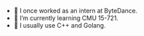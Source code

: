 - 🔭 I once worked as an intern at ByteDance.
- 🌱 I’m currently learning CMU 15-721.
- 🤔 I usually use C++ and Golang.


<!--
**chaixuqing/chaixuqing** is a ✨ _special_ ✨ repository because its `README.md` (this file) appears on your GitHub profile.
[![我的 GitHub 数据](https://github-readme-stats.vercel.app/api?username=chaixuqing)]()
[![Top Langs](https://github-readme-stats.vercel.app/api/top-langs/?username=chaixuqing&layout=compact)](https://github.com/anuraghazra/github-readme-stats)
<a href="https://github.com/anuraghazra/github-readme-stats">
  <img align="center" src="https://github-readme-stats.vercel.app/api?username=chaixuqing" />
</a>
[![Top Langs](https://github-readme-stats.vercel.app/api/top-langs/?username=chaixuqing&layout=compact)](https://github.com/anuraghazra/github-readme-stats)

Here are some ideas to get you started:

- 🔭 I’m currently working on ...
- 🌱 I’m currently learning ...
- 👯 I’m looking to collaborate on ...
- 🤔 I’m looking for help with ...
- 💬 Ask me about ...
- 📫 How to reach me: ...
- 😄 Pronouns: ...
- ⚡ Fun fact: ...
-->
